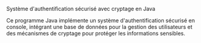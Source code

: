 Système d'authentification sécurisé avec cryptage en Java

Ce programme Java implémente un système d'authentification sécurisé en console,
intégrant une base de données pour la gestion des utilisateurs et des mécanismes de cryptage pour protéger les informations sensibles.
